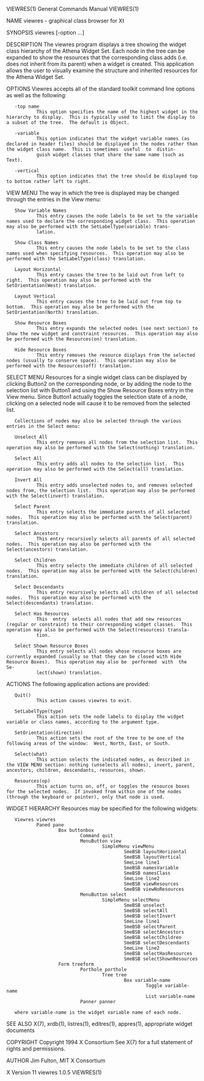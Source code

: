 VIEWRES(1)                                                                                 General Commands Manual                                                                                 VIEWRES(1)

NAME
       viewres - graphical class browser for Xt

SYNOPSIS
       viewres [-option ...]

DESCRIPTION
       The  viewres program displays a tree showing the widget class hierarchy of the Athena Widget Set.  Each node in the tree can be expanded to show the resources that the corresponding class adds (i.e.
       does not inherit from its parent) when a widget is created.  This application allows the user to visually examine the structure and inherited resources for the Athena Widget Set.

OPTIONS
       Viewres accepts all of the standard toolkit command line options as well as the following:

       -top name
               This option specifies the name of the highest widget in the hierarchy to display.  This is typically used to limit the display to a subset of the tree.  The default is Object.

       -variable
               This option indicates that the widget variable names (as declared in header files) should be displayed in the nodes rather than the widget class name.  This is sometimes  useful  to  distin‐
               guish widget classes that share the same name (such as Text).

       -vertical
               This option indicates that the tree should be displayed top to bottom rather left to right.

VIEW MENU
       The way in which the tree is displayed may be changed through the entries in the View menu:

       Show Variable Names
               This entry causes the node labels to be set to the variable names used to declare the corresponding widget class.  This operation may also be performed with the SetLabelType(variable) trans‐
               lation.

       Show Class Names
               This entry causes the node labels to be set to the class names used when specifying resources.  This operation may also be performed with the SetLabelType(class) translation.

       Layout Horizontal
               This entry causes the tree to be laid out from left to right.  This operation may also be performed with the SetOrientation(West) translation.

       Layout Vertical
               This entry causes the tree to be laid out from top to bottom.  This operation may also be performed with the SetOrientation(North) translation.

       Show Resource Boxes
               This entry expands the selected nodes (see next section) to show the new widget and constraint resources.  This operation may also be performed with the Resources(on) translation.

       Hide Resource Boxes
               This entry removes the resource displays from the selected nodes (usually to conserve space).  This operation may also be performed with the Resources(off) translation.

SELECT MENU
       Resources for a single widget class can be displayed by clicking Button2 on the corresponding node, or by adding the node to the selection list with Button1 and using the Show Resource  Boxes  entry
       in the View menu.  Since Button1 actually toggles the selection state of a node, clicking on a selected node will cause it to be removed from the selected list.

       Collections of nodes may also be selected through the various entries in the Select menu:

       Unselect All
               This entry removes all nodes from the selection list.  This operation may also be performed with the Select(nothing) translation.

       Select All
               This entry adds all nodes to the selection list.  This operation may also be performed with the Select(all) translation.

       Invert All
               This entry adds unselected nodes to, and removes selected nodes from, the selection list.  This operation may also be performed with the Select(invert) translation.

       Select Parent
               This entry selects the immediate parents of all selected nodes.  This operation may also be performed with the Select(parent) translation.

       Select Ancestors
               This entry recursively selects all parents of all selected nodes.  This operation may also be performed with the Select(ancestors) translation.

       Select Children
               This entry selects the immediate children of all selected nodes.  This operation may also be performed with the Select(children) translation.

       Select Descendants
               This entry recursively selects all children of all selected nodes.  This operation may also be performed with the Select(descendants) translation.

       Select Has Resources
               This  entry  selects all nodes that add new resources (regular or constraint) to their corresponding widget classes.  This operation may also be performed with the Select(resources) transla‐
               tion.

       Select Shown Resource Boxes
               This entry selects all nodes whose resource boxes are currently expanded (usually so that they can be closed with Hide Resource Boxes).  This operation may also be  performed  with  the  Se‐
               lect(shown) translation.

ACTIONS
       The following application actions are provided:

       Quit()
               This action causes viewres to exit.

       SetLabelType(type)
               This action sets the node labels to display the widget variable or class names, according to the argument type.

       SetOrientation(direction)
               This action sets the root of the tree to be one of the following areas of the window:  West, North, East, or South.

       Select(what)
               This action selects the indicated nodes, as described in the VIEW MENU section: nothing (unselects all nodes), invert, parent, ancestors, children, descendants, resources, shown.

       Resources(op)
               This action turns on, off, or toggles the resource boxes for the selected nodes.  If invoked from within one of the nodes (through the keyboard or pointer), only that node is used.

WIDGET HIERARCHY
       Resources may be specified for the following widgets:

       Viewres viewres
               Paned pane
                       Box buttonbox
                               Command quit
                               MenuButton view
                                       SimpleMenu viewMenu
                                               SmeBSB layoutHorizontal
                                               SmeBSB layoutVertical
                                               SmeLine line1
                                               SmeBSB namesVariable
                                               SmeBSB namesClass
                                               SmeLine line2
                                               SmeBSB viewResources
                                               SmeBSB viewNoResources
                               MenuButton select
                                       SimpleMenu selectMenu
                                               SmeBSB unselect
                                               SmeBSB selectAll
                                               SmeBSB selectInvert
                                               SmeLine line1
                                               SmeBSB selectParent
                                               SmeBSB selectAncestors
                                               SmeBSB selectChildren
                                               SmeBSB selectDescendants
                                               SmeLine line2
                                               SmeBSB selectHasResources
                                               SmeBSB selectShownResources
                       Form treeform
                               Porthole porthole
                                       Tree tree
                                               Box variable-name
                                                       Toggle variable-name
                                                       List variable-name
                               Panner panner

       where variable-name is the widget variable name of each node.

SEE ALSO
       X(7), xrdb(1), listres(1), editres(1), appres(1), appropriate widget documents

COPYRIGHT
       Copyright 1994 X Consortium
       See X(7) for a full statement of rights and permissions.

AUTHOR
       Jim Fulton, MIT X Consortium

X Version 11                                                                                    viewres 1.0.5                                                                                      VIEWRES(1)
